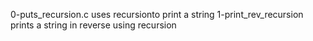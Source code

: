 0-puts_recursion.c uses recursionto print a string
1-print_rev_recursion prints a string in reverse using recursion
